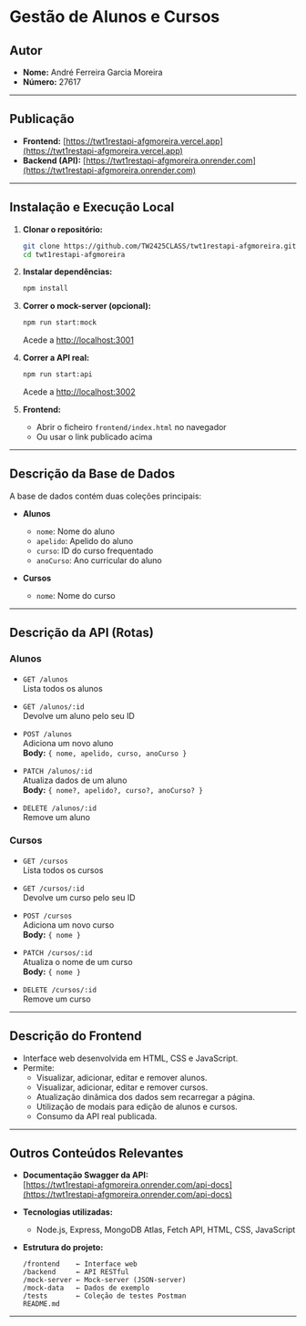 # Gestão de Alunos e Cursos

## Autor

- **Nome:** André Ferreira Garcia Moreira
- **Número:** 27617

---

## Publicação

- **Frontend:** [https://twt1restapi-afgmoreira.vercel.app](https://twt1restapi-afgmoreira.vercel.app)
- **Backend (API):** [https://twt1restapi-afgmoreira.onrender.com](https://twt1restapi-afgmoreira.onrender.com)

---

## Instalação e Execução Local

1. **Clonar o repositório:**
   ```bash
   git clone https://github.com/TW2425CLASS/twt1restapi-afgmoreira.git
   cd twt1restapi-afgmoreira
   ```

2. **Instalar dependências:**
   ```bash
   npm install
   ```

3. **Correr o mock-server (opcional):**
   ```bash
   npm run start:mock
   ```
   Acede a [http://localhost:3001](http://localhost:3001)

4. **Correr a API real:**
   ```bash
   npm run start:api
   ```
   Acede a [http://localhost:3002](http://localhost:3002)

5. **Frontend:**
   - Abrir o ficheiro `frontend/index.html` no navegador
   - Ou usar o link publicado acima

---

## Descrição da Base de Dados

A base de dados contém duas coleções principais:

- **Alunos**
  - `nome`: Nome do aluno
  - `apelido`: Apelido do aluno
  - `curso`: ID do curso frequentado
  - `anoCurso`: Ano curricular do aluno

- **Cursos**
  - `nome`: Nome do curso

---

## Descrição da API (Rotas)

### Alunos

- `GET /alunos`  
  Lista todos os alunos

- `GET /alunos/:id`  
  Devolve um aluno pelo seu ID

- `POST /alunos`  
  Adiciona um novo aluno  
  **Body:** `{ nome, apelido, curso, anoCurso }`

- `PATCH /alunos/:id`  
  Atualiza dados de um aluno  
  **Body:** `{ nome?, apelido?, curso?, anoCurso? }`

- `DELETE /alunos/:id`  
  Remove um aluno

### Cursos

- `GET /cursos`  
  Lista todos os cursos

- `GET /cursos/:id`  
  Devolve um curso pelo seu ID

- `POST /cursos`  
  Adiciona um novo curso  
  **Body:** `{ nome }`

- `PATCH /cursos/:id`  
  Atualiza o nome de um curso  
  **Body:** `{ nome }`

- `DELETE /cursos/:id`  
  Remove um curso

---

## Descrição do Frontend

- Interface web desenvolvida em HTML, CSS e JavaScript.
- Permite:
  - Visualizar, adicionar, editar e remover alunos.
  - Visualizar, adicionar, editar e remover cursos.
  - Atualização dinâmica dos dados sem recarregar a página.
  - Utilização de modais para edição de alunos e cursos.
  - Consumo da API real publicada.

---

## Outros Conteúdos Relevantes

- **Documentação Swagger da API:**  
  [https://twt1restapi-afgmoreira.onrender.com/api-docs](https://twt1restapi-afgmoreira.onrender.com/api-docs)

- **Tecnologias utilizadas:**  
  - Node.js, Express, MongoDB Atlas, Fetch API, HTML, CSS, JavaScript

- **Estrutura do projeto:**
  ```
  /frontend    ← Interface web
  /backend     ← API RESTful
  /mock-server ← Mock-server (JSON-server)
  /mock-data   ← Dados de exemplo
  /tests       ← Coleção de testes Postman
  README.md
  ```

---